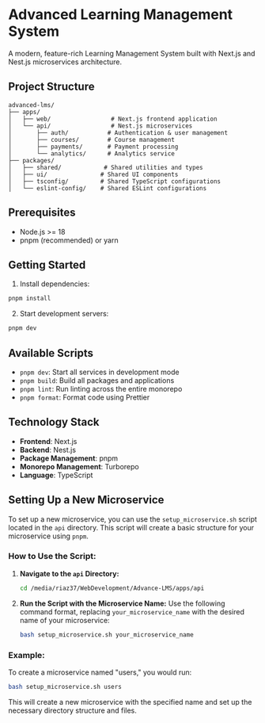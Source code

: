 # Advanced Learning Management System

A modern, feature-rich Learning Management System built with Next.js and Nest.js microservices architecture.

## Project Structure

```
advanced-lms/
├── apps/
│   ├── web/                 # Next.js frontend application
│   └── api/                 # Nest.js microservices
│       ├── auth/           # Authentication & user management
│       ├── courses/        # Course management
│       ├── payments/       # Payment processing
│       └── analytics/      # Analytics service
├── packages/
│   ├── shared/            # Shared utilities and types
│   ├── ui/               # Shared UI components
│   ├── tsconfig/         # Shared TypeScript configurations
│   └── eslint-config/    # Shared ESLint configurations
```

## Prerequisites

- Node.js >= 18
- pnpm (recommended) or yarn

## Getting Started

1. Install dependencies:
```bash
pnpm install
```

2. Start development servers:
```bash
pnpm dev
```

## Available Scripts

- `pnpm dev`: Start all services in development mode
- `pnpm build`: Build all packages and applications
- `pnpm lint`: Run linting across the entire monorepo
- `pnpm format`: Format code using Prettier

## Technology Stack

- **Frontend**: Next.js
- **Backend**: Nest.js
- **Package Management**: pnpm
- **Monorepo Management**: Turborepo
- **Language**: TypeScript

## Setting Up a New Microservice

To set up a new microservice, you can use the `setup_microservice.sh` script located in the `api` directory. This script will create a basic structure for your microservice using `pnpm`.

### How to Use the Script:

1. **Navigate to the `api` Directory:**
   ```bash
   cd /media/riaz37/WebDevelopment/Advance-LMS/apps/api
   ```

2. **Run the Script with the Microservice Name:**
   Use the following command format, replacing `your_microservice_name` with the desired name of your microservice:
   ```bash
   bash setup_microservice.sh your_microservice_name
   ```

### Example:

To create a microservice named "users," you would run:
```bash
bash setup_microservice.sh users
```

This will create a new microservice with the specified name and set up the necessary directory structure and files.
